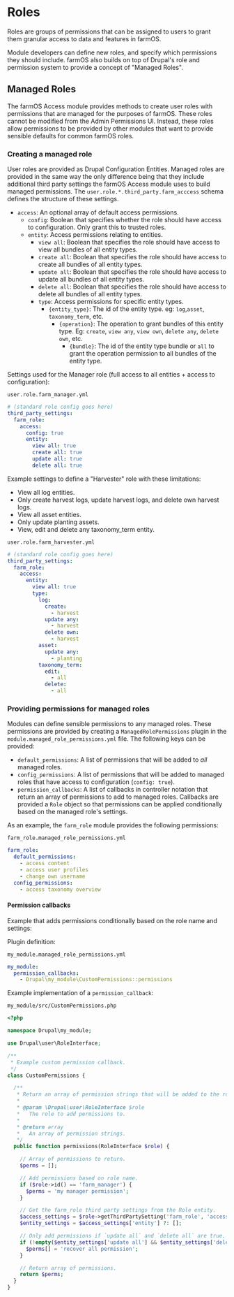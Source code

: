 # Roles

Roles are groups of permissions that can be assigned to users to grant them
granular access to data and features in farmOS.

Module developers can define new roles, and specify which permissions they
should include. farmOS also builds on top of Drupal's role and permission
system to provide a concept of "Managed Roles".

## Managed Roles

The farmOS Access module provides methods to create user roles with permissions
that are managed for the purposes of farmOS. These roles cannot be modified
from the Admin Permissions UI. Instead, these roles allow permissions to be
provided by other modules that want to provide sensible defaults for common
farmOS roles.

### Creating a managed role

User roles are provided as Drupal Configuration Entities. Managed roles are
provided in the same way the only difference being that they include
additional third party settings the farmOS Access module uses to build
managed permissions. The `user.role.*.third_party.farm_acccess` schema
defines the structure of these settings.

- `access`: An optional array of default access permissions.
    - `config`: Boolean that specifies whether the role should have access to
      configuration. Only grant this to trusted roles.
    - `entity`: Access permissions relating to entities.
        - `view all`: Boolean that specifies the role should have access to view
          all bundles of all entity types.
        - `create all`: Boolean that specifies the role should have access to
          create all bundles of all entity types.
        - `update all`: Boolean that specifies the role should have access to
          update all bundles of all entity types.
        - `delete all`: Boolean that specifies the role should have access to
          delete all bundles of all entity types.
        - `type`: Access permissions for specific entity types.
            - `{entity_type}`: The id of the entity type. eg: `log`,`asset`,
              `taxonomy_term`, etc.
              - `{operation}`: The operation to grant bundles of this entity
                type. Eg: `create`, `view any`, `view own`, `delete any`,
                `delete own`, etc.
                - `{bundle}`: The id of the entity type bundle or `all` to
                  grant the operation permission to all bundles of the entity
                  type.

Settings used for the Manager role (full access to all entities + access to
configuration):

`user.role.farm_manager.yml`

```yaml
# (standard role config goes here)
third_party_settings:
  farm_role:
    access:
      config: true
      entity:
        view all: true
        create all: true
        update all: true
        delete all: true
```

Example settings to define a "Harvester" role with these limitations:

* View all log entities.
* Only create harvest logs, update harvest logs, and delete own harvest logs.
* View all asset entities.
* Only update planting assets.
* View, edit and delete any taxonomy_term entity.

`user.role.farm_harvester.yml`

```yaml
# (standard role config goes here)
third_party_settings:
  farm_role:
    access:
      entity:
        view all: true
        type:
          log:
            create:
              - harvest
            update any:
              - harvest
            delete own:
              - harvest
          asset:
            update any:
              - planting
          taxonomy_term:
            edit:
              - all
            delete:
              - all
```

### Providing permissions for managed roles

Modules can define sensible permissions to any managed roles. These permissions
are provided by creating a `ManagedRolePermissions` plugin in the
`module.managed_role_permissions.yml` file. The following keys can be provided:

- `default_permissions`: A list of permissions that will be added to *all*
  managed roles.
- `config_permissions`: A list of permissions that will be added to managed
  roles that have access to configuration (`config: true`).
- `permission_callbacks`: A list of callbacks in controller notation that
  return an array of permissions to add to managed roles. Callbacks are
  provided a `Role` object so that permissions can be applied conditionally
  based on the managed role's settings.

As an example, the `farm_role` module provides the following permissions:

`farm_role.managed_role_permissions.yml`

```yaml
farm_role:
  default_permissions:
    - access content
    - access user profiles
    - change own username
  config_permissions:
    - access taxonomy overview
```

#### Permission callbacks

Example that adds permissions conditionally based on the role name and settings:

Plugin definition:

`my_module.managed_role_permissions.yml`

```yaml
my_module:
  permission_callbacks:
    - Drupal\my_module\CustomPermissions::permissions
```

Example implementation of a `permission_callback`:

`my_module/src/CustomPermissions.php`

```php
<?php

namespace Drupal\my_module;

use Drupal\user\RoleInterface;

/**
 * Example custom permission callback.
 */
class CustomPermissions {

  /**
   * Return an array of permission strings that will be added to the role.
   *
   * @param \Drupal\user\RoleInterface $role
   *   The role to add permissions to.
   *
   * @return array
   *   An array of permission strings.
   */
  public function permissions(RoleInterface $role) {

    // Array of permissions to return.
    $perms = [];

    // Add permissions based on role name.
    if ($role->id() == 'farm_manager') {
      $perms = 'my manager permission';
    }

    // Get the farm_role third party settings from the Role entity.
    $access_settings = $role->getThirdPartySetting('farm_role', 'access');
    $entity_settings = $access_settings['entity'] ?: [];

    // Only add permissions if `update all` and `delete all` are true.
    if (!empty($entity_settings['update all'] && $entity_settings['delete all'])) {
      $perms[] = 'recover all permission';
    }

    // Return array of permissions.
    return $perms;
  }
}
```
